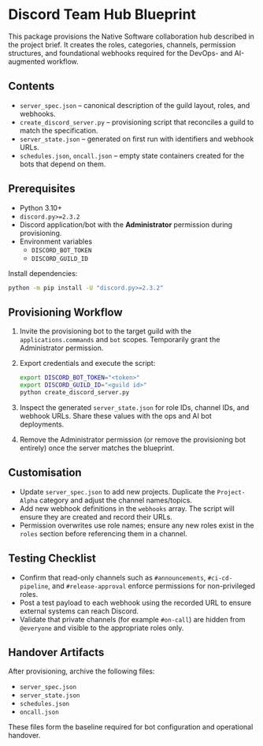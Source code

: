 # Discord Team Hub Blueprint

This package provisions the Native Software collaboration hub described in the
project brief. It creates the roles, categories, channels, permission
structures, and foundational webhooks required for the DevOps- and AI-augmented
workflow.

## Contents

- `server_spec.json` – canonical description of the guild layout, roles, and
  webhooks.
- `create_discord_server.py` – provisioning script that reconciles a guild to
  match the specification.
- `server_state.json` – generated on first run with identifiers and webhook
  URLs.
- `schedules.json`, `oncall.json` – empty state containers created for the bots
  that depend on them.

## Prerequisites

- Python 3.10+
- `discord.py>=2.3.2`
- Discord application/bot with the **Administrator** permission during
  provisioning.
- Environment variables
  - `DISCORD_BOT_TOKEN`
  - `DISCORD_GUILD_ID`

Install dependencies:

```bash
python -m pip install -U "discord.py>=2.3.2"
```

## Provisioning Workflow

1. Invite the provisioning bot to the target guild with the `applications.commands`
   and `bot` scopes. Temporarily grant the Administrator permission.
2. Export credentials and execute the script:

   ```bash
   export DISCORD_BOT_TOKEN="<token>"
   export DISCORD_GUILD_ID="<guild id>"
   python create_discord_server.py
   ```

3. Inspect the generated `server_state.json` for role IDs, channel IDs, and
   webhook URLs. Share these values with the ops and AI bot deployments.
4. Remove the Administrator permission (or remove the provisioning bot entirely)
   once the server matches the blueprint.

## Customisation

- Update `server_spec.json` to add new projects. Duplicate the `Project-Alpha`
  category and adjust the channel names/topics.
- Add new webhook definitions in the `webhooks` array. The script will ensure
  they are created and record their URLs.
- Permission overwrites use role names; ensure any new roles exist in the `roles`
  section before referencing them in a channel.

## Testing Checklist

- Confirm that read-only channels such as `#announcements`, `#ci-cd-pipeline`,
  and `#release-approval` enforce permissions for non-privileged roles.
- Post a test payload to each webhook using the recorded URL to ensure external
  systems can reach Discord.
- Validate that private channels (for example `#on-call`) are hidden from
  `@everyone` and visible to the appropriate roles only.

## Handover Artifacts

After provisioning, archive the following files:

- `server_spec.json`
- `server_state.json`
- `schedules.json`
- `oncall.json`

These files form the baseline required for bot configuration and operational
handover.
